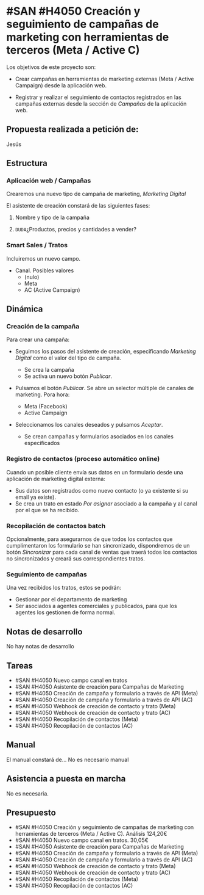 # #SAN #H4050 Creación y seguimiento de campañas de marketing con herramientas de terceros (Meta / Active C)

Los objetivos de este proyecto son:
+ Crear campañas en herramientas de marketing externas (Meta / Active Campaign) desde la aplicación web.

+ Registrar y realizar el seguimiento de contactos registrados en las campañas externas desde la sección de _Campañas_ de la aplicación web.

## Propuesta realizada a petición de:
Jesús

## Estructura

### Aplicación web / Campañas
Crearemos una nuevo tipo de campaña de marketing, _Marketing Digital_

El asistente de creación constará de las siguientes fases:
1. Nombre y tipo de la campaña

1. `DUDA`¿Productos, precios y cantidades a vender?

### Smart Sales / Tratos
Incluiremos un nuevo campo.
+ Canal. Posibles valores
    + (nulo)
    + Meta
    + AC (Active Campaign)

## Dinámica

### Creación de la campaña
Para crear una campaña:
+ Seguimos los pasos del asistente de creación, especificando _Marketing Digital_ como el valor del tipo de campaña.
    + Se crea la campaña
    + Se activa un nuevo botón _Publicar_.

+ Pulsamos el botón _Publicar_.
    Se abre un selector múltiple de canales de marketing. Pora hora:
    + Meta (Facebook)
    + Active Campaign

+ Seleccionamos los canales deseados y pulsamos _Aceptar_.
    + Se crean campañas y formularios asociados en los canales especificados
    
### Registro de contactos (proceso automático online)
Cuando un posible cliente envía sus datos en un formulario desde una aplicación de marketing digital externa:
+ Sus datos son registrados como nuevo contacto (o ya existente si su email ya existe).
+ Se crea un trato en estado _Por asignar_ asociado a la campaña y al canal por el que se ha recibido.

### Recopilación de contactos batch
Opcionalmente, para asegurarnos de que todos los contactos que cumplimentaron los formulario se han sincronizado, dispondremos de un botón
_Sincronizar_ para cada canal de ventas que traerá todos los contactos no sincronizados y creará sus correspondientes tratos.

### Seguimiento de campañas
Una vez recibidos los tratos, estos se podrán:
+ Gestionar por el departamento de marketing
+ Ser asociados a agentes comerciales y publicados, para que los agentes los gestionen de forma normal.

## Notas de desarrollo
No hay notas de desarrollo

## Tareas
+ #SAN #H4050 Nuevo campo canal en tratos
+ #SAN #H4050 Asistente de creación para Campañas de Marketing
+ #SAN #H4050 Creación de campaña y formulario a través de API (Meta)
+ #SAN #H4050 Creación de campaña y formulario a través de API (AC)
+ #SAN #H4050 Webhook de creación de contacto y trato (Meta)
+ #SAN #H4050 Webhook de creación de contacto y trato (AC)
+ #SAN #H4050 Recopilación de contactos (Meta)
+ #SAN #H4050 Recopilación de contactos (AC)

## Manual
El manual constará de...
No es necesario manual

## Asistencia a puesta en marcha
No es necesaria.

## Presupuesto
+ #SAN #H4050 Creación y seguimiento de campañas de marketing con herramientas de terceros (Meta / Active C). Análisis 124,20€
+ #SAN #H4050 Nuevo campo canal en tratos. 30,05€
+ #SAN #H4050 Asistente de creación para Campañas de Marketing
+ #SAN #H4050 Creación de campaña y formulario a través de API (Meta)
+ #SAN #H4050 Creación de campaña y formulario a través de API (AC)
+ #SAN #H4050 Webhook de creación de contacto y trato (Meta)
+ #SAN #H4050 Webhook de creación de contacto y trato (AC)
+ #SAN #H4050 Recopilación de contactos (Meta)
+ #SAN #H4050 Recopilación de contactos (AC)
